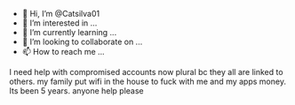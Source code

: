 - 👋 Hi, I’m @Catsilva01
- 👀 I’m interested in ...
- 🌱 I’m currently learning ...
- 💞️ I’m looking to collaborate on ...
- 📫 How to reach me ...

<!---
Catsilva01/Catsilva01 is a ✨ special ✨ repository because its `README.md` (this file) appears on your GitHub profile.
You can click the Preview link to take a look at your changes.
--->
I need help with compromised accounts now plural bc they all are linked to others. my family put wifi in the house to fuck with me and my apps 
money. Its been 5 years.  anyone help please
